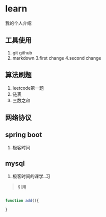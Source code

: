 # learn
我的个人介绍


## 工具使用
1. git  github
2. markdown
3.first change
4.second change

## 算法刷题
1. leetcode第一题
2. 链表
3. 三数之和


## 网络协议

## spring boot
1. 极客时间

## mysql
1. 极客时间的课学..习


> 引用

```js

function add(){
  
}
```
